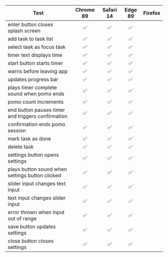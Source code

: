 | Test                                              |      Chrome 89     |      Safari 14     |       Edge 89      | Firefox |
|---------------------------------------------------|:------------------:|:------------------:|:------------------:|:-------:|
| enter button closes splash screen                 | :white_check_mark: | :white_check_mark: | :white_check_mark: |         |
| add task to task list                             | :white_check_mark: | :white_check_mark: | :white_check_mark: |         |
| select task as focus task                         | :white_check_mark: | :white_check_mark: | :white_check_mark: |         |
| timer text displays time                          | :white_check_mark: | :white_check_mark: | :white_check_mark: |         |
| start button starts timer                         | :white_check_mark: | :white_check_mark: | :white_check_mark: |         |
| warns before leaving app                          | :white_check_mark: | :white_check_mark: | :white_check_mark: |         |
| updates progress bar                              | :white_check_mark: | :white_check_mark: | :white_check_mark: |         |
| plays timer complete sound when pomo ends         | :white_check_mark: | :white_check_mark: | :white_check_mark: |         |
| pomo count increments                             | :white_check_mark: | :white_check_mark: | :white_check_mark: |         |
| end button pauses timer and triggers confirmation | :white_check_mark: | :white_check_mark: | :white_check_mark: |         |
| confirmation ends pomo session                    | :white_check_mark: | :white_check_mark: | :white_check_mark: |         |
| mark task as done                                 | :white_check_mark: | :white_check_mark: | :white_check_mark: |         |
| delete task                                       | :white_check_mark: | :white_check_mark: | :white_check_mark: |         |
| settings button opens settings                    | :white_check_mark: | :white_check_mark: | :white_check_mark: |         |
| plays button sound when settings button clicked   | :white_check_mark: | :white_check_mark: | :white_check_mark: |         |
| slider input changes text input                   | :white_check_mark: | :white_check_mark: | :white_check_mark: |         |
| text input changes slider input                   | :white_check_mark: | :white_check_mark: | :white_check_mark: |         |
| error thrown when input out of range              | :white_check_mark: | :white_check_mark: | :white_check_mark: |         |
| save button updates settings                      | :white_check_mark: | :white_check_mark: | :white_check_mark: |         |
| close button closes settings                      | :white_check_mark: | :white_check_mark: | :white_check_mark: |         |